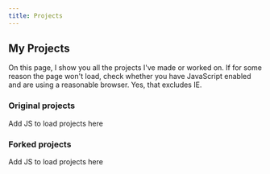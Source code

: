 ```yaml
---
title: Projects
---
```


<h2>My Projects</h2>

<p>On this page, I show you all the projects I've made or worked on.
If for some reason the page won't load, check whether you have JavaScript enabled and are using a reasonable browser. Yes, that excludes IE.</p>

<h3>Original projects</h3>

<p>Add JS to load projects here</p>

<h3>Forked projects</h3>

<p>Add JS to load projects here</p>
